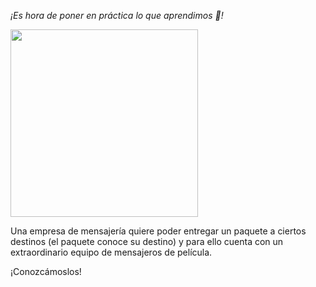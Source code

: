 _¡Es hora de poner en práctica lo que aprendimos :muscle:!_

<img width="300" src="https://upload.wikimedia.org/wikipedia/commons/7/70/Paquete22.jpg"/>

Una empresa de mensajería quiere poder entregar un paquete a ciertos destinos (el paquete conoce su destino) y para ello cuenta con un extraordinario equipo de mensajeros de película. 

¡Conozcámoslos!